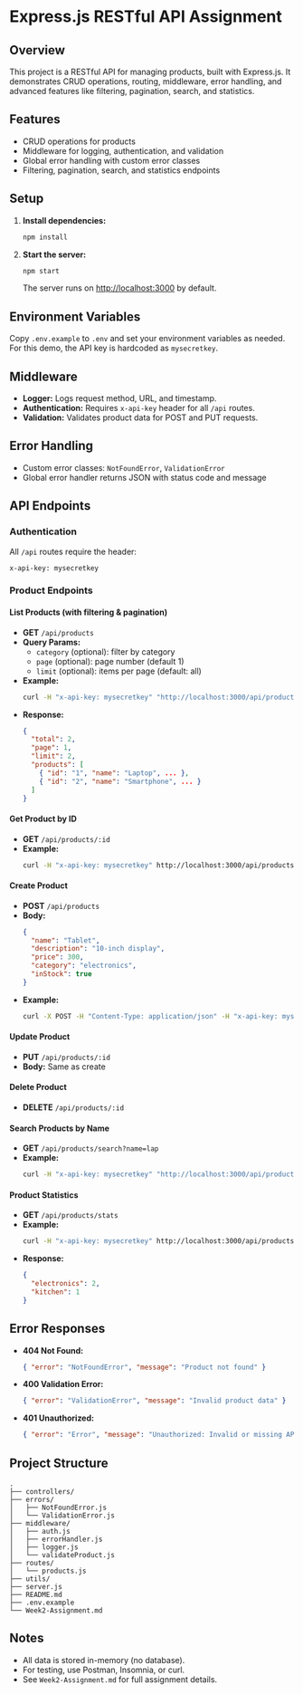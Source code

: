 
# Express.js RESTful API Assignment

## Overview
This project is a RESTful API for managing products, built with Express.js. It demonstrates CRUD operations, routing, middleware, error handling, and advanced features like filtering, pagination, search, and statistics.

## Features
- CRUD operations for products
- Middleware for logging, authentication, and validation
- Global error handling with custom error classes
- Filtering, pagination, search, and statistics endpoints

## Setup
1. **Install dependencies:**
   ```bash
   npm install
   ```
2. **Start the server:**
   ```bash
   npm start
   ```
   The server runs on [http://localhost:3000](http://localhost:3000) by default.

## Environment Variables
Copy `.env.example` to `.env` and set your environment variables as needed. For this demo, the API key is hardcoded as `mysecretkey`.

## Middleware
- **Logger:** Logs request method, URL, and timestamp.
- **Authentication:** Requires `x-api-key` header for all `/api` routes.
- **Validation:** Validates product data for POST and PUT requests.

## Error Handling
- Custom error classes: `NotFoundError`, `ValidationError`
- Global error handler returns JSON with status code and message

## API Endpoints

### Authentication
All `/api` routes require the header:
```
x-api-key: mysecretkey
```

### Product Endpoints

#### List Products (with filtering & pagination)
- **GET** `/api/products`
- **Query Params:**
  - `category` (optional): filter by category
  - `page` (optional): page number (default 1)
  - `limit` (optional): items per page (default: all)
- **Example:**
  ```bash
  curl -H "x-api-key: mysecretkey" "http://localhost:3000/api/products?category=electronics&page=1&limit=2"
  ```
- **Response:**
  ```json
  {
    "total": 2,
    "page": 1,
    "limit": 2,
    "products": [
      { "id": "1", "name": "Laptop", ... },
      { "id": "2", "name": "Smartphone", ... }
    ]
  }
  ```

#### Get Product by ID
- **GET** `/api/products/:id`
- **Example:**
  ```bash
  curl -H "x-api-key: mysecretkey" http://localhost:3000/api/products/1
  ```

#### Create Product
- **POST** `/api/products`
- **Body:**
  ```json
  {
    "name": "Tablet",
    "description": "10-inch display",
    "price": 300,
    "category": "electronics",
    "inStock": true
  }
  ```
- **Example:**
  ```bash
  curl -X POST -H "Content-Type: application/json" -H "x-api-key: mysecretkey" -d '{"name":"Tablet","description":"10-inch display","price":300,"category":"electronics","inStock":true}' http://localhost:3000/api/products
  ```

#### Update Product
- **PUT** `/api/products/:id`
- **Body:** Same as create

#### Delete Product
- **DELETE** `/api/products/:id`

#### Search Products by Name
- **GET** `/api/products/search?name=lap`
- **Example:**
  ```bash
  curl -H "x-api-key: mysecretkey" "http://localhost:3000/api/products/search?name=lap"
  ```

#### Product Statistics
- **GET** `/api/products/stats`
- **Example:**
  ```bash
  curl -H "x-api-key: mysecretkey" http://localhost:3000/api/products/stats
  ```
- **Response:**
  ```json
  {
    "electronics": 2,
    "kitchen": 1
  }
  ```

## Error Responses
- **404 Not Found:**
  ```json
  { "error": "NotFoundError", "message": "Product not found" }
  ```
- **400 Validation Error:**
  ```json
  { "error": "ValidationError", "message": "Invalid product data" }
  ```
- **401 Unauthorized:**
  ```json
  { "error": "Error", "message": "Unauthorized: Invalid or missing API key" }
  ```

## Project Structure
```
.
├── controllers/
├── errors/
│   ├── NotFoundError.js
│   └── ValidationError.js
├── middleware/
│   ├── auth.js
│   ├── errorHandler.js
│   ├── logger.js
│   └── validateProduct.js
├── routes/
│   └── products.js
├── utils/
├── server.js
├── README.md
├── .env.example
└── Week2-Assignment.md
```

## Notes
- All data is stored in-memory (no database).
- For testing, use Postman, Insomnia, or curl.
- See `Week2-Assignment.md` for full assignment details. 